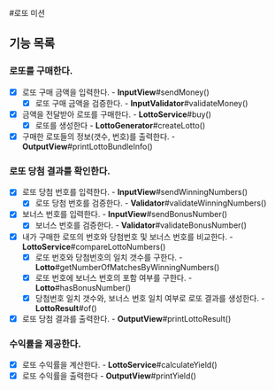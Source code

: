 #로또 미션

## 기능 목록

### 로또를 구매한다.
  - [x] 로또 구매 금액을 입력한다. - **InputView**#sendMoney()
    - [x] 로또 구매 금액을 검증한다. - **InputValidator**#validateMoney()
  - [x] 금액을 전달받아 로또를 구매한다. - **LottoService**#buy()
    - [x] 로또를 생성한다 - **LottoGenerator**#createLotto()
  - [x] 구매한 로또들의 정보(갯수, 번호)를 출력한다. - **OutputView**#printLottoBundleInfo()
### 로또 당첨 결과를 확인한다.
  - [x] 로또 당첨 번호를 입력한다. - **InputView**#sendWinningNumbers()
    - [x] 로또 당첨 번호를 검증한다. - **Validator**#validateWinningNumbers()
  - [x] 보너스 번호를 입력한다. - **InputView**#sendBonusNumber()
    - [x] 보너스 번호를 검증한다. - **Validator**#validateBonusNumber()
  - [x] 내가 구매한 로또의 번호와 당첨번호 및 보너스 번호를 비교한다. - **LottoService**#compareLottoNumbers()
    - [x] 로또 번호와 당첨번호의 일치 갯수를 구한다. - **Lotto**#getNumberOfMatchesByWinningNumbers()
    - [x] 로또 번호에 보너스 번호의 포함 여부를 구한다. - **Lotto**#hasBonusNumber()
    - [x] 당첨번호 일치 갯수와, 보너스 번호 일치 여부로 로또 결과를 생성한다. - **LottoResult**#of()
  - [x] 로또 당첨 결과를 출력한다. - **OutputView**#printLottoResult()
### 수익률을 제공한다.
  - [x] 로또 수익률을 계산한다. - **LottoService**#calculateYield()
  - [x] 로또 수익률을 출력한다 - **OutputView**#printYield()
